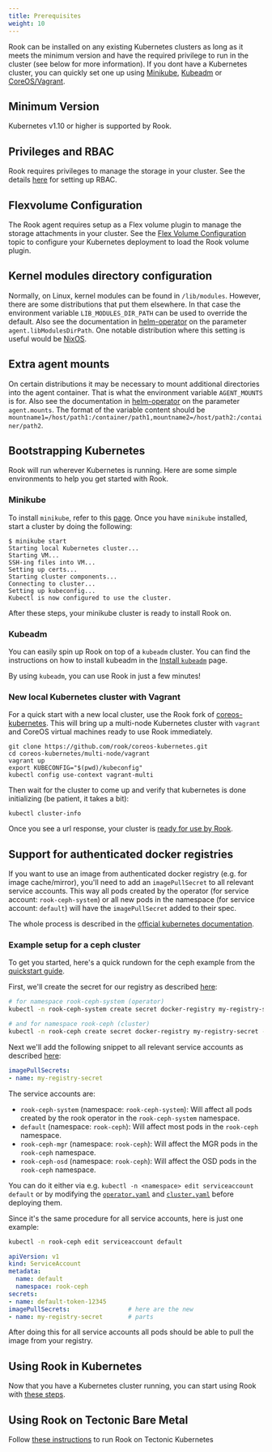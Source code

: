```yaml
---
title: Prerequisites
weight: 10
---
```


Rook can be installed on any existing Kubernetes clusters as long as it meets the minimum version and have the required privilege to run in the cluster (see below for more information). If you dont have a Kubernetes cluster, you can quickly set one up using [Minikube](#minikube), [Kubeadm](#kubeadm) or [CoreOS/Vagrant](#new-local-kubernetes-cluster-with-vagrant).

## Minimum Version

Kubernetes v1.10 or higher is supported by Rook.

## Privileges and RBAC

Rook requires privileges to manage the storage in your cluster. See the details [here](rbac.md) for setting up RBAC.

## Flexvolume Configuration

The Rook agent requires setup as a Flex volume plugin to manage the storage attachments in your cluster.
See the [Flex Volume Configuration](flexvolume.md) topic to configure your Kubernetes deployment to load the Rook volume plugin.

## Kernel modules directory configuration

Normally, on Linux, kernel modules can be found in `/lib/modules`. However, there are some distributions that put them elsewhere. In that case the environment variable `LIB_MODULES_DIR_PATH` can be used to override the default. Also see the documentation in [helm-operator](helm-operator.md) on the parameter `agent.libModulesDirPath`. One notable distribution where this setting is useful would be [NixOS](https://nixos.org).

## Extra agent mounts

On certain distributions it may be necessary to mount additional directories into the agent container. That is what the environment variable `AGENT_MOUNTS` is for. Also see the documentation in [helm-operator](helm-operator.md) on the parameter `agent.mounts`. The format of the variable content should be `mountname1=/host/path1:/container/path1,mountname2=/host/path2:/container/path2`.

## Bootstrapping Kubernetes

Rook will run wherever Kubernetes is running. Here are some simple environments to help you get started with Rook.

### Minikube

To install `minikube`, refer to this [page](https://github.com/kubernetes/minikube/releases). Once you have `minikube` installed, start a cluster by doing the following:

```console
$ minikube start
Starting local Kubernetes cluster...
Starting VM...
SSH-ing files into VM...
Setting up certs...
Starting cluster components...
Connecting to cluster...
Setting up kubeconfig...
Kubectl is now configured to use the cluster.
```

After these steps, your minikube cluster is ready to install Rook on.

### Kubeadm

You can easily spin up Rook on top of a `kubeadm` cluster.
You can find the instructions on how to install kubeadm in the [Install `kubeadm`](https://kubernetes.io/docs/setup/independent/install-kubeadm/) page.

By using `kubeadm`, you can use Rook in just a few minutes!

### New local Kubernetes cluster with Vagrant

For a quick start with a new local cluster, use the Rook fork of [coreos-kubernetes](https://github.com/rook/coreos-kubernetes). This will bring up a multi-node Kubernetes cluster with `vagrant` and CoreOS virtual machines ready to use Rook immediately.

```
git clone https://github.com/rook/coreos-kubernetes.git
cd coreos-kubernetes/multi-node/vagrant
vagrant up
export KUBECONFIG="$(pwd)/kubeconfig"
kubectl config use-context vagrant-multi
```

Then wait for the cluster to come up and verify that kubernetes is done initializing (be patient, it takes a bit):

```
kubectl cluster-info
```

Once you see a url response, your cluster is [ready for use by Rook](ceph-quickstart.md#deploy-rook).

## Support for authenticated docker registries

If you want to use an image from authenticated docker registry (e.g. for image cache/mirror), you'll need to
add an `imagePullSecret` to all relevant service accounts. This way all pods created by the operator (for service account:
`rook-ceph-system`) or all new pods in the namespace (for service account: `default`) will have the `imagePullSecret` added
to their spec.

The whole process is described in the [official kubernetes documentation](https://kubernetes.io/docs/tasks/configure-pod-container/configure-service-account/#add-imagepullsecrets-to-a-service-account).

### Example setup for a ceph cluster

To get you started, here's a quick rundown for the ceph example from the [quickstart guide](/Documentation/ceph-quickstart.md).

First, we'll create the secret for our registry as described [here](https://kubernetes.io/docs/concepts/containers/images/#specifying-imagepullsecrets-on-a-pod):

```bash
# for namespace rook-ceph-system (operator)
kubectl -n rook-ceph-system create secret docker-registry my-registry-secret --docker-server=DOCKER_REGISTRY_SERVER --docker-username=DOCKER_USER --docker-password=DOCKER_PASSWORD --docker-email=DOCKER_EMAIL

# and for namespace rook-ceph (cluster)
kubectl -n rook-ceph create secret docker-registry my-registry-secret --docker-server=DOCKER_REGISTRY_SERVER --docker-username=DOCKER_USER --docker-password=DOCKER_PASSWORD --docker-email=DOCKER_EMAIL
```

Next we'll add the following snippet to all relevant service accounts as described [here](https://kubernetes.io/docs/tasks/configure-pod-container/configure-service-account/#add-imagepullsecrets-to-a-service-account):

```yaml
imagePullSecrets:
- name: my-registry-secret
```

The service accounts are:
* `rook-ceph-system` (namespace: `rook-ceph-system`): Will affect all pods created by the rook operator in the `rook-ceph-system` namespace.
* `default` (namespace: `rook-ceph`): Will affect most pods in the `rook-ceph` namespace.
* `rook-ceph-mgr` (namespace: `rook-ceph`): Will affect the MGR pods in the `rook-ceph` namespace.
* `rook-ceph-osd` (namespace: `rook-ceph`): Will affect the OSD pods in the `rook-ceph` namespace.

You can do it either via e.g. `kubectl -n <namespace> edit serviceaccount default` or by modifying the [`operator.yaml`](https://github.com/rook/rook/blob/master/cluster/examples/kubernetes/ceph/operator.yaml)
and [`cluster.yaml`](https://github.com/rook/rook/blob/master/cluster/examples/kubernetes/ceph/cluster.yaml) before deploying them.

Since it's the same procedure for all service accounts, here is just one example:

```bash
kubectl -n rook-ceph edit serviceaccount default
```

```yaml
apiVersion: v1
kind: ServiceAccount
metadata:
  name: default
  namespace: rook-ceph
secrets:
- name: default-token-12345
imagePullSecrets:                # here are the new
- name: my-registry-secret       # parts
```

After doing this for all service accounts all pods should be able to pull the image from your registry.

## Using Rook in Kubernetes

Now that you have a Kubernetes cluster running, you can start using Rook with [these steps](ceph-quickstart.md#deploy-rook).

## Using Rook on Tectonic Bare Metal

Follow [these instructions](tectonic.md) to run Rook on Tectonic Kubernetes
